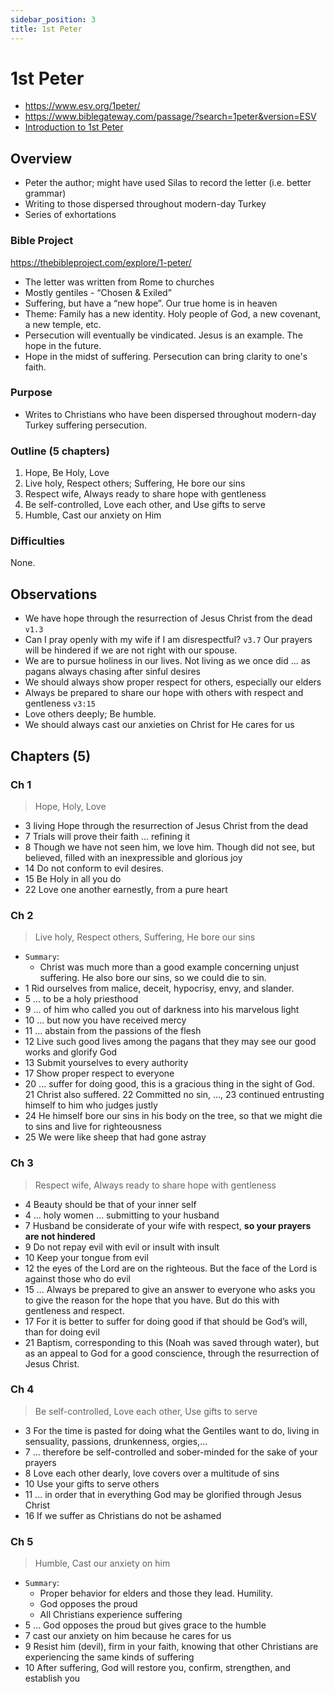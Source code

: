 ```yaml
---
sidebar_position: 3
title: 1st Peter
---
```


# 1st Peter

- https://www.esv.org/1peter/
- https://www.biblegateway.com/passage/?search=1peter&version=ESV
- [Introduction to 1st Peter](https://www.esv.org/resources/esv-global-study-bible/introduction-to-1-peter/)

## Overview
- Peter the author; might have used Silas to record the letter (i.e. better grammar)
- Writing to those dispersed throughout modern-day Turkey
- Series of exhortations

### Bible Project
https://thebibleproject.com/explore/1-peter/

- The letter was written from Rome to churches
- Mostly gentiles - “Chosen & Exiled”
- Suffering, but have a “new hope”. Our true home is in heaven
- Theme: Family has a new identity. Holy people of God, a new covenant, a new temple, etc. 
- Persecution will eventually be vindicated. Jesus is an example. The hope in the future. 
- Hope in the midst of suffering. Persecution can bring clarity to one's faith.  

### Purpose

- Writes to Christians who have been dispersed throughout modern-day Turkey suffering persecution. 

### Outline (5 chapters)

1. Hope, Be Holy, Love
2. Live holy, Respect others; Suffering, He bore our sins
3. Respect wife, Always ready to share hope with gentleness
4. Be self-controlled, Love each other, and Use gifts to serve
5. Humble, Cast our anxiety on Him

### Difficulties
None.

## Observations

- We have hope through the resurrection of Jesus Christ from the dead `v1.3`
- Can I pray openly with my wife if I am disrespectful? `v3.7` Our prayers will be hindered if we are not right with our spouse. 
- We are to pursue holiness in our lives. Not living as we once did ... as pagans always chasing after sinful desires 
- We should always show proper respect for others, especially our elders 
- Always be prepared to share our hope with others with respect and gentleness `v3:15`
- Love others deeply; Be humble. 
- We should always cast our anxieties on Christ for He cares for us

## Chapters (5)

### Ch 1
> Hope, Holy, Love

- 3 living Hope through the resurrection of Jesus Christ from the dead
- 7 Trials will prove their faith ... refining it
- 8 Though we have not seen him, we love him. Though did not see, but believed, filled with an inexpressible and glorious joy
- 14 Do not conform to evil desires. 
- 15 Be Holy in all you do 
- 22 Love one another earnestly, from a pure heart

### Ch 2
> Live holy, Respect others, Suffering, He bore our sins

- `Summary`:
  - Christ was much more than a good example concerning unjust suffering. He also bore our sins, so we could die to sin.
- 1 Rid ourselves from malice, deceit, hypocrisy, envy, and slander. 
- 5 ... to be a holy priesthood
- 9 ... of him who called you out of darkness into his marvelous light 
- 10 ... but now you have received mercy
- 11 ... abstain from the passions of the flesh
- 12 Live such good lives among the pagans that they may see our good works and glorify God
- 13 Submit yourselves to every authority
- 17 Show proper respect to everyone
- 20 ... suffer for doing good, this is a gracious thing in the sight of God. 21 Christ also suffered. 22 Committed no sin, ..., 23 continued entrusting himself to him who judges justly
- 24 He himself bore our sins in his body on the tree, so that we might die to sins and live for righteousness
- 25 We were like sheep that had gone astray

### Ch 3
> Respect wife, Always ready to share hope with gentleness

- 4 Beauty should be that of your inner self
- 4 ... holy women ... submitting to your husband 
- 7 Husband be considerate of your wife with respect, **so your prayers are not hindered**
- 9 Do not repay evil with evil or insult with insult
- 10 Keep your tongue from evil
- 12 the eyes of the Lord are on the righteous. But the face of the Lord is against those who do evil
- 15 ... Always be prepared to give an answer to everyone who asks you to give the reason for the hope that you have. But do this with gentleness and respect.
- 17 For it is better to suffer for doing good if that should be God’s will, than for doing evil
- 21 Baptism, corresponding to this (Noah was saved through water), but as an appeal to God for a good conscience, through the resurrection of Jesus Christ.

### Ch 4
> Be self-controlled, Love each other, Use gifts to serve

- 3 For the time is pasted for doing what the Gentiles want to do, living in sensuality, passions, drunkenness, orgies,...
- 7 ... therefore be self-controlled and sober-minded for the sake of your prayers
- 8 Love each other dearly, love covers over a multitude of sins
- 10 Use your gifts to serve others
- 11 ... in order that in everything God may be glorified through Jesus Christ 
- 16 If we suffer as Christians do not be ashamed 

### Ch 5
> Humble, Cast our anxiety on him

- `Summary`:
    - Proper behavior for elders and those they lead. Humility. 
    - God opposes the proud
    - All Christians experience suffering 
- 5 ... God opposes the proud but gives grace to the humble
- 7 cast our anxiety on him because he cares for us
- 9 Resist him (devil), firm in your faith, knowing that other Christians are experiencing the same kinds of suffering 
- 10 After suffering, God will restore you, confirm, strengthen, and establish you

